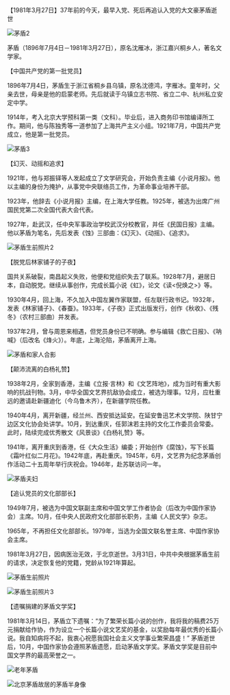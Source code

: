【1981年3月27日】37年前的今天，最早入党、死后再追认入党的大文豪茅盾逝世

![茅盾2](茅盾2.jpg)

茅盾（1896年7月4日－1981年3月27日），原名沈雁冰，浙江嘉兴桐乡人，著名文学家。

【中国共产党的第一批党员】

1896年7月4日，茅盾生于浙江省桐乡县乌镇，原名沈德鸿，字雁冰。童年时，父亲去世，母亲是他的启蒙老师。先后就读于乌镇立志书院、省立二中、杭州私立安定中学。

1914年，考入北京大学预科第一类（文科）。毕业后，进入商务印书馆编译所工作。期间，他与陈独秀等一道参加了上海共产主义小组。1921年7月，中国共产党成立，他是第一批党员。

![茅盾3](茅盾3.jpg)

【幻灭、动摇和追求】

1921年，他与郑振铎等人发起成立了文学研究会，开始负责主编《小说月报》。他以主编的身份为掩护，从事党中央联络员工作，为革命事业培养干部。

1923年，他辞去《小说月报》主编，在上海大学任教。1925年，被选为出席广州国民党第二次全国代表大会代表。

1927年，赴武汉，任中央军事政治学校武汉分校教官，并任《民国日报》主编。他以茅盾为笔名，先后发表《蚀》三部曲：《幻灭》、《动摇》、《追求》。

![茅盾生前照片2](茅盾生前照片2.jpg)

【脱党后林家铺子的子夜】

国共关系破裂，南昌起义失败，他便和党组织失去了联系。1928年7月，避居日本，自动脱党。继续从事创作，完成长篇小说《虹》，论文《读<倪焕之>》等。

1930年4月，回上海，不久加入中国左翼作家联盟，任左联行政书记。1932年，发表《林家铺子》、《春蚕》。1933年，《子夜》正式出版发行，创作《秋收》、《残冬》（农村三部曲）并发表。

1937年2月，曾与周恩来相遇，但党员身份已不明确。参与编辑《救亡日报》、《呐喊》（后改名《烽火》）。年底，上海沦陷，茅盾离开上海。

![茅盾和家人合影](茅盾和家人合影.jpg)

【颠沛流离的白杨礼赞】

1938年2月，全家到香港，主编《立报·言林》和《文艺阵地》，成为当时有重大影响的抗战刊物。3月，中华全国文艺界抗敌协会成立，被选为理事。12月，应杜重远的邀请赴新疆迪化（今乌鲁木齐），在新疆学院任教。

1940年4月，离开新疆，经兰州、西安抵达延安。在延安鲁迅艺术文学院、陕甘宁边区文化协会处讲学。10月，到达重庆，任郭沫若主持的文化工作委员会常委。此时，陆续完成优秀散文《风景谈》《白杨礼赞》等。

1941年，离开重庆到香港，任《大众生活》编委；开始创作《腐蚀》，写下长篇《霜叶红似二月花》。1942年底，再赴重庆。1945年，6月，文艺界为纪念茅盾创作活动二十五周年举行庆祝会。1946年，赴苏联访问一年。

![茅盾夫妇](茅盾夫妇.jpg)

【追认党员的文化部部长】

1949年7月，被选为中国文联副主席和中国文学工作者协会（后改为中国作家协会）主席。10月，任中央人民政府文化部部长职务，主编《人民文学》杂志。

1965年，不再担任文化部部长。1979年，当选为全国文联名誉主席、中国作家协会主席。

1981年3月27日，因病医治无效，于北京逝世。3月31日，中共中央根据茅盾生前的请求，决定恢复他的党籍，党龄从1921年算起。

![茅盾生前照片](茅盾生前照片.jpg)

![茅盾生前照片3](茅盾生前照片3.jpg)

【遗嘱捐建的茅盾文学奖】

1981年3月14日，茅盾立下遗嘱：“为了繁荣长篇小说的创作，我将我的稿费25万元捐献给作协，作为设立一个长篇小说文艺奖的基金，以奖励每年最优秀的长篇小说。我自知病将不起，我衷心祝愿我国社会主义文学事业繁荣昌盛！”
茅盾逝世后，10月，中国作家协会遵照茅盾遗愿，启动茅盾文学奖。茅盾文学奖是目前中国文学界的最高荣誉之一。

![老年茅盾](老年茅盾.jpg)

![北京茅盾故居的茅盾半身像](北京茅盾故居的茅盾半身像.JPG)



